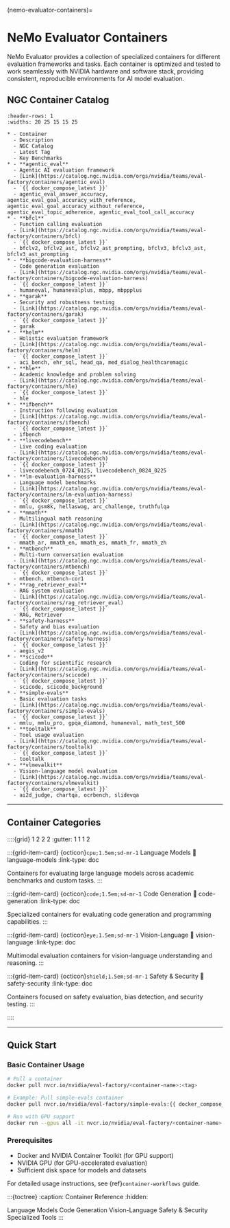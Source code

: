 (nemo-evaluator-containers)=

# NeMo Evaluator Containers

NeMo Evaluator provides a collection of specialized containers for different evaluation frameworks and tasks. Each container is optimized and tested to work seamlessly with NVIDIA hardware and software stack, providing consistent, reproducible environments for AI model evaluation.

## NGC Container Catalog

```{list-table}
:header-rows: 1
:widths: 20 25 15 15 25

* - Container
  - Description
  - NGC Catalog
  - Latest Tag
  - Key Benchmarks
* - **agentic_eval**
  - Agentic AI evaluation framework
  - [Link](https://catalog.ngc.nvidia.com/orgs/nvidia/teams/eval-factory/containers/agentic_eval)
  - `{{ docker_compose_latest }}`
  - agentic_eval_answer_accuracy, agentic_eval_goal_accuracy_with_reference, agentic_eval_goal_accuracy_without_reference, agentic_eval_topic_adherence, agentic_eval_tool_call_accuracy
* - **bfcl**
  - Function calling evaluation
  - [Link](https://catalog.ngc.nvidia.com/orgs/nvidia/teams/eval-factory/containers/bfcl)
  - `{{ docker_compose_latest }}`
  - bfclv2, bfclv2_ast, bfclv2_ast_prompting, bfclv3, bfclv3_ast, bfclv3_ast_prompting
* - **bigcode-evaluation-harness**
  - Code generation evaluation
  - [Link](https://catalog.ngc.nvidia.com/orgs/nvidia/teams/eval-factory/containers/bigcode-evaluation-harness)
  - `{{ docker_compose_latest }}`
  - humaneval, humanevalplus, mbpp, mbppplus
* - **garak**
  - Security and robustness testing
  - [Link](https://catalog.ngc.nvidia.com/orgs/nvidia/teams/eval-factory/containers/garak)
  - `{{ docker_compose_latest }}`
  - garak
* - **helm**
  - Holistic evaluation framework
  - [Link](https://catalog.ngc.nvidia.com/orgs/nvidia/teams/eval-factory/containers/helm)
  - `{{ docker_compose_latest }}`
  - aci_bench, ehr_sql, head_qa, med_dialog_healthcaremagic
* - **hle**
  - Academic knowledge and problem solving
  - [Link](https://catalog.ngc.nvidia.com/orgs/nvidia/teams/eval-factory/containers/hle)
  - `{{ docker_compose_latest }}`
  - hle
* - **ifbench**
  - Instruction following evaluation
  - [Link](https://catalog.ngc.nvidia.com/orgs/nvidia/teams/eval-factory/containers/ifbench)
  - `{{ docker_compose_latest }}`
  - ifbench
* - **livecodebench**
  - Live coding evaluation
  - [Link](https://catalog.ngc.nvidia.com/orgs/nvidia/teams/eval-factory/containers/livecodebench)
  - `{{ docker_compose_latest }}`
  - livecodebench_0724_0125, livecodebench_0824_0225
* - **lm-evaluation-harness**
  - Language model benchmarks
  - [Link](https://catalog.ngc.nvidia.com/orgs/nvidia/teams/eval-factory/containers/lm-evaluation-harness)
  - `{{ docker_compose_latest }}`
  - mmlu, gsm8k, hellaswag, arc_challenge, truthfulqa
* - **mmath**
  - Multilingual math reasoning
  - [Link](https://catalog.ngc.nvidia.com/orgs/nvidia/teams/eval-factory/containers/mmath)
  - `{{ docker_compose_latest }}`
  - mmath_ar, mmath_en, mmath_es, mmath_fr, mmath_zh
* - **mtbench**
  - Multi-turn conversation evaluation
  - [Link](https://catalog.ngc.nvidia.com/orgs/nvidia/teams/eval-factory/containers/mtbench)
  - `{{ docker_compose_latest }}`
  - mtbench, mtbench-cor1
* - **rag_retriever_eval**
  - RAG system evaluation
  - [Link](https://catalog.ngc.nvidia.com/orgs/nvidia/teams/eval-factory/containers/rag_retriever_eval)
  - `{{ docker_compose_latest }}`
  - RAG, Retriever
* - **safety-harness**
  - Safety and bias evaluation
  - [Link](https://catalog.ngc.nvidia.com/orgs/nvidia/teams/eval-factory/containers/safety-harness)
  - `{{ docker_compose_latest }}`
  - aegis_v2
* - **scicode**
  - Coding for scientific research
  - [Link](https://catalog.ngc.nvidia.com/orgs/nvidia/teams/eval-factory/containers/scicode)
  - `{{ docker_compose_latest }}`
  - scicode, scicode_background
* - **simple-evals**
  - Basic evaluation tasks
  - [Link](https://catalog.ngc.nvidia.com/orgs/nvidia/teams/eval-factory/containers/simple-evals)
  - `{{ docker_compose_latest }}`
  - mmlu, mmlu_pro, gpqa_diamond, humaneval, math_test_500
* - **tooltalk**
  - Tool usage evaluation
  - [Link](https://catalog.ngc.nvidia.com/orgs/nvidia/teams/eval-factory/containers/tooltalk)
  - `{{ docker_compose_latest }}`
  - tooltalk
* - **vlmevalkit**
  - Vision-language model evaluation
  - [Link](https://catalog.ngc.nvidia.com/orgs/nvidia/teams/eval-factory/containers/vlmevalkit)
  - `{{ docker_compose_latest }}`
  - ai2d_judge, chartqa, ocrbench, slidevqa
```

---

## Container Categories

::::{grid} 1 2 2 2
:gutter: 1 1 1 2

:::{grid-item-card} {octicon}`cpu;1.5em;sd-mr-1` Language Models
:link: language-models
:link-type: doc

Containers for evaluating large language models across academic benchmarks and custom tasks.
:::

:::{grid-item-card} {octicon}`code;1.5em;sd-mr-1` Code Generation
:link: code-generation
:link-type: doc

Specialized containers for evaluating code generation and programming capabilities.
:::

:::{grid-item-card} {octicon}`eye;1.5em;sd-mr-1` Vision-Language
:link: vision-language
:link-type: doc

Multimodal evaluation containers for vision-language understanding and reasoning.
:::

:::{grid-item-card} {octicon}`shield;1.5em;sd-mr-1` Safety & Security
:link: safety-security
:link-type: doc

Containers focused on safety evaluation, bias detection, and security testing.
:::

::::

---

## Quick Start

### Basic Container Usage

```bash
# Pull a container
docker pull nvcr.io/nvidia/eval-factory/<container-name>:<tag>

# Example: Pull simple-evals container
docker pull nvcr.io/nvidia/eval-factory/simple-evals:{{ docker_compose_latest }}

# Run with GPU support
docker run --gpus all -it nvcr.io/nvidia/eval-factory/<container-name>:<tag>
```

### Prerequisites

- Docker and NVIDIA Container Toolkit (for GPU support)
- NVIDIA GPU (for GPU-accelerated evaluation)
- Sufficient disk space for models and datasets

For detailed usage instructions, see {ref}`container-workflows` guide.

:::{toctree}
:caption: Container Reference
:hidden:

Language Models <language-models>
Code Generation <code-generation>
Vision-Language <vision-language>
Safety & Security <safety-security>
Specialized Tools <specialized-tools>
:::
